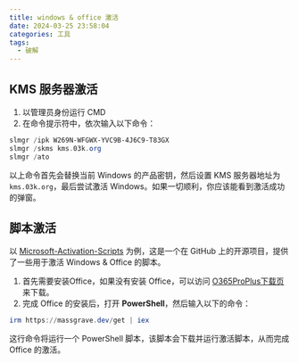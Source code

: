```yaml
---
title: windows & office 激活
date: 2024-03-25 23:58:04
categories: 工具
tags:
  - 破解
---
```


## KMS 服务器激活

1. 以管理员身份运行 CMD
2. 在命令提示符中，依次输入以下命令： 

```powershell
slmgr /ipk W269N-WFGWX-YVC9B-4J6C9-T83GX
slmgr /skms kms.03k.org
slmgr /ato
```

以上命令首先会替换当前 Windows 的产品密钥，然后设置 KMS 服务器地址为 `kms.03k.org`，最后尝试激活 Windows。如果一切顺利，你应该能看到激活成功的弹窗。

<!-- more -->

## 脚本激活

以 [Microsoft-Activation-Scripts](https://github.com/massgravel/Microsoft-Activation-Scripts) 为例，这是一个在 GitHub 上的开源项目，提供了一些用于激活 Windows & Office 的脚本。

1. 首先需要安装Office，如果没有安装 Office，可以访问 [O365ProPlus下载页](https://gravesoft.dev/download_windows_office/office_c2r_links/#chinese-simplified-zh-cn) 来下载。
2. 完成 Office 的安装后，打开 **PowerShell**，然后输入以下的命令：

```powershell
irm https://massgrave.dev/get | iex
```

这行命令将运行一个 PowerShell 脚本，该脚本会下载并运行激活脚本，从而完成 Office 的激活。
